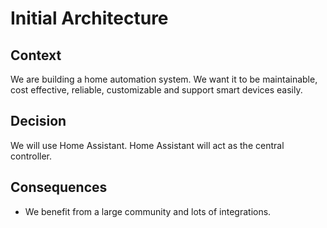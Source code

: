 # Initial Architecture

## Context
We are building a home automation system. 
We want it to be maintainable, cost effective, reliable, customizable and support smart devices easily.

## Decision
We will use Home Assistant. Home Assistant will act as the central controller.

## Consequences
- We benefit from a large community and lots of integrations.
